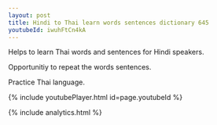```yaml
---
layout: post
title: Hindi to Thai learn words sentences dictionary 645 
youtubeId: iwuhFtCn4kA
---
```

 
 
Helps to learn Thai words and sentences for Hindi speakers.

Opportunitiy to repeat the words sentences. 

Practice Thai language. 
 
{% include youtubePlayer.html id=page.youtubeId %}
 
 
{% include analytics.html %}